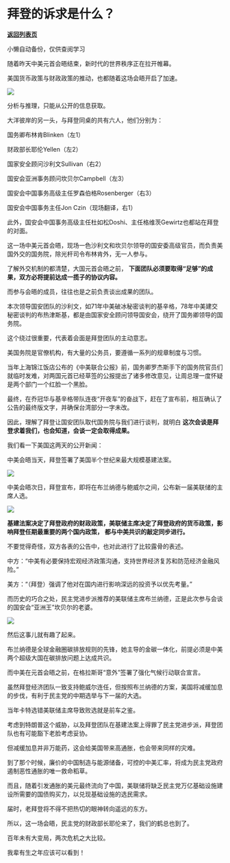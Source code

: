 # 拜登的诉求是什么？

[**返回列表页**](/gzh/政事堂2019)

小懒自动备份，仅供查阅学习

随着昨天中美元首会晤结束，新时代的世界秩序正在拉开帷幕。

  

美国货币政策与财政政策的推动，也都随着这场会晤开启了加速。  

  

![](https://mmbiz.qpic.cn/mmbiz_jpg/aqTBdq6cWGdcda5VVYzs7Y1IazG49xUPbnky8ibdpxKhZ52nKaXkJgbPhvgtoWy5Pzj8qrmgfBRGk24eJypVwqg/640?wx_fmt=jpeg)

  

分析与推理，只能从公开的信息获取。  

  

大洋彼岸的另一头，与拜登同桌的共有六人，他们分别为：

  

国务卿布林肯Blinken（左1）

财政部长耶伦Yellen（左2）

国家安全顾问沙利文Sullivan（右2）

国安会亚洲事务顾问坎贝尔Campbell（左3）

国安会中国事务高级主任罗森伯格Rosenberger（右3）

国安会中国事务主任Jon Czin（现场翻译，右1）

  

此外，国安会中国事务高级主任杜如松Doshi、主任格维茨Gewirtz也都站在拜登的对面。

  

这一场中美元首会晤，现场一色沙利文和坎贝尔领导的国安委高级官员，而负责美国外交的国务院，除光杆司令布林肯外，无一人参与。  

  

了解外交机制的都清楚，大国元首会晤之前， **下面团队必须要取得“足够”的成果，双方必将提前达成一揽子的协议内容。**

  

而参与会晤的成员，往往也是之前负责谈出成果的团队。

  

本次领导国安团队的沙利文，如71年中美破冰秘密谈判的基辛格，78年中美建交秘密谈判的布热津斯基，都是由国家安全顾问领导国安会，绕开了国务卿领导的国务院。

  

这个绕过很重要，代表着会面是拜登团队的主动意志。

  

美国务院是官僚机构，有大量的公务员，要遵循一系列的规章制度与习惯。  

  

当年上海锦江饭店公布的《中美联合公报》前，国务卿罗杰斯手下的国务院官员们就临时发难，对两国元首已经草签的公报提出了诸多修改意见，让周总理一度怀疑是两个部门一个红脸一个黑脸。

  

最终，在乔冠华与基辛格带队连夜“开夜车”的奋战下，赶在了宣布前，相互确认了公告的最终版文字，并确保台湾部分一字未改。  

  

因此，理解了拜登让国安团队取代国务院与我们进行谈判，就明白 **这次会谈是拜登求着我们，也会知道，会谈一定会取得成果。**  

  

我们看一下美国这两天的公开新闻：  

  

中美会晤当天，拜登签署了美国半个世纪来最大规模基建法案。

  

![](https://mmbiz.qpic.cn/mmbiz_jpg/aqTBdq6cWGdcda5VVYzs7Y1IazG49xUPJ4pIVZHMJq5SxGaG5NqicZ7iaHH8rqWkNqrDRBcicWAD6OCDwyPmsyTVQ/640?wx_fmt=jpeg)

  

中美会晤次日，拜登宣布，即将在布兰纳德与鲍威尔之间，公布新一届美联储的主席人选。  

  

![](https://mmbiz.qpic.cn/mmbiz_jpg/aqTBdq6cWGdcda5VVYzs7Y1IazG49xUPzfTTFsWLjcoIcmrmURic5ojIwRRFAkuI9GpBN1hmiaaD2Q39rPmndCdw/640?wx_fmt=jpeg)

  

 **基建法案决定了拜登政府的财政政策，美联储主席决定了拜登政府的货币政策，影响拜登任期最重要的两个国内政策，** **都与中美共识的敲定同步进行。**

  

不要觉得奇怪，双方各表的公告中，也对此进行了比较露骨的表述。

  

中方：“中美有必要保持宏观经济政策沟通，支持世界经济复苏和防范经济金融风险。”

  

美方：“（拜登）强调了他对在国内进行影响深远的投资予以优先考量。”

  

而历史的巧合之处，民主党进步派推荐的美联储主席布兰纳德，正是此次参与会谈的国安会“亚洲王”坎贝尔的老婆。

  

![](https://mmbiz.qpic.cn/mmbiz_jpg/aqTBdq6cWGdcda5VVYzs7Y1IazG49xUPOSOjam6e1Gzn58MTZQTMa72w6BnmqbQPyhPwibC9osV3ibomGPOblY8Q/640?wx_fmt=jpeg)

  

然后这事儿就有趣了起来。  

  

布兰纳德是全球金融圈碳排放规则的先锋，她主导的金碳一体化，前提必须是中美两个超级大国在碳排放问题上达成共识。

  

而中美在元首会晤之前，在格拉斯哥“意外”签署了强化气候行动联合宣言。

  

虽然拜登经济团队一致支持鲍威尔连任，但按照布兰纳德的方案，美国将减缓加息的步伐，有利于民主党的中期选举与下一届的大选。

  

当年卡特选错美联储主席导致败选就是前车之鉴。

  

考虑到特朗普这个威胁，以及拜登团队在基建法案上得罪了民主党进步派，拜登团队也有可能豁下老脸考虑妥协。

  

但减缓加息并非万能药，这会给美国带来高通胀，也会带来同样的灾难。

  

到了那个时候，廉价的中国制造与能源储备，可控的中美汇率，将成为民主党政府遏制恶性通胀的唯一救命稻草。

  

而且，随着引发通胀的美元最终流向了中国，美联储将缺乏民主党万亿基础设施建设所需要的国债购买力，以兑现基础设施的选民需求。

  

届时，老拜登将不得不把热切的眼神转向遥远的东方。

  

所以，这一场会晤，民主党的财政部长耶伦来了，我们的鹤总也到了。

  

百年未有大变局，两次危机之大比较。

  

我辈有生之年应该可以看到！

  


